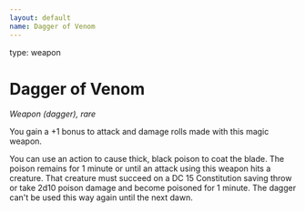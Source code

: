 ```yaml
---
layout: default
name: Dagger of Venom
---
```

type: weapon

# Dagger of Venom 
_Weapon (dagger), rare_ 

You gain a +1 bonus to attack and damage rolls made with this magic weapon.

You can use an action to cause thick, black poison to coat the blade. The poison remains for 1 minute or until an attack using this weapon hits a creature. That creature must succeed on a DC 15 Constitution saving throw or take 2d10 poison damage and become poisoned for 1 minute. The dagger can't be used this way again until the next dawn. 